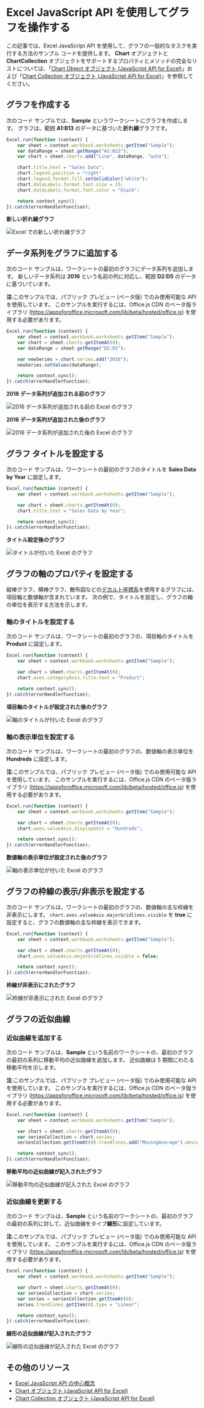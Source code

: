 # <a name="work-with-charts-using-the-excel-javascript-api"></a>Excel JavaScript API を使用してグラフを操作する

この記事では、Excel JavaScript API を使用して、グラフの一般的なタスクを実行する方法のサンプル コードを提供します。 **Chart** オブジェクトと **ChartCollection** オブジェクトをサポートするプロパティとメソッドの完全なリストについては、「[Chart Object オブジェクト (JavaScript API for Excel)](../../reference/excel/chart.md)」および「[Chart Collection オブジェクト (JavaScript API for Excel)](../../reference/excel/chartcollection.md)」を参照してください。

## <a name="create-a-chart"></a>グラフを作成する

次のコード サンプルでは、**Sample** というワークシートにグラフを作成します。 グラフは、範囲 **A1:B13** のデータに基づいた**折れ線**グラフです。

```js
Excel.run(function (context) {
    var sheet = context.workbook.worksheets.getItem("Sample");
    var dataRange = sheet.getRange("A1:B13");
    var chart = sheet.charts.add("Line", dataRange, "auto");

    chart.title.text = "Sales Data";
    chart.legend.position = "right"
    chart.legend.format.fill.setSolidColor("white");
    chart.dataLabels.format.font.size = 15;
    chart.dataLabels.format.font.color = "black";

    return context.sync();
}).catch(errorHandlerFunction);
```

**新しい折れ線グラフ**

![Excel での新しい折れ線グラフ](../../images/Excel-chart-create-line.png)


## <a name="add-a-data-series-to-a-chart"></a>データ系列をグラフに追加する

次のコード サンプルは、ワークシートの最初のグラフにデータ系列を追加します。 新しいデータ系列は **2016** という名前の列に対応し、範囲 **D2:D5** のデータに基づいています。

**注**:このサンプルでは、パブリック プレビュー (ベータ版) でのみ使用可能な API を使用しています。 このサンプルを実行するには、Office.js CDN のベータ版ライブラリ (https://appsforoffice.microsoft.com/lib/beta/hosted/office.js) を使用する必要があります。

```js
Excel.run(function (context) {
    var sheet = context.workbook.worksheets.getItem("Sample");
    var chart = sheet.charts.getItemAt(0);
    var dataRange = sheet.getRange("D2:D5");

    var newSeries = chart.series.add("2016");
    newSeries.setValues(dataRange);

    return context.sync();
}).catch(errorHandlerFunction);
```

**2016 データ系列が追加される前のグラフ**

![2016 データ系列が追加される前の Excel のグラフ](../../images/Excel-chart-data-series-before.png)

**2016 データ系列が追加された後のグラフ**

![2016 データ系列が追加された後の Excel のグラフ](../../images/Excel-chart-data-series-after.png)

## <a name="set-chart-title"></a>グラフ タイトルを設定する

次のコード サンプルは、ワークシートの最初のグラフのタイトルを **Sales Data by Year** に設定します。 

```js
Excel.run(function (context) {
    var sheet = context.workbook.worksheets.getItem("Sample");

    var chart = sheet.charts.getItemAt(0);
    chart.title.text = "Sales Data by Year";

    return context.sync();
}).catch(errorHandlerFunction);
```

**タイトル設定後のグラフ**

![タイトルが付いた Excel のグラフ](../../images/Excel-chart-title-set.png)

## <a name="set-properties-of-an-axis-in-a-chart"></a>グラフの軸のプロパティを設定する

縦棒グラフ、横棒グラフ、散布図などの[デカルト座標系](https://en.wikipedia.org/wiki/Cartesian_coordinate_system)を使用するグラフには、項目軸と数値軸が含まれています。 次の例で、タイトルを設定し、グラフの軸の単位を表示する方法を示します。

### <a name="set-axis-title"></a>軸のタイトルを設定する

次のコード サンプルは、ワークシートの最初のグラフの、項目軸のタイトルを **Product** に設定します。

```js
Excel.run(function (context) {
    var sheet = context.workbook.worksheets.getItem("Sample");

    var chart = sheet.charts.getItemAt(0);
    chart.axes.categoryAxis.title.text = "Product";

    return context.sync();
}).catch(errorHandlerFunction);
```

**項目軸のタイトルが設定された後のグラフ**

![軸のタイトルが付いた Excel のグラフ](../../images/Excel-chart-axis-title-set.png)

### <a name="set-axis-display-unit"></a>軸の表示単位を設定する

次のコード サンプルは、ワークシートの最初のグラフの、数値軸の表示単位を **Hundreds** に設定します。

**注**:このサンプルでは、パブリック プレビュー (ベータ版) でのみ使用可能な API を使用しています。 このサンプルを実行するには、Office.js CDN のベータ版ライブラリ (https://appsforoffice.microsoft.com/lib/beta/hosted/office.js) を使用する必要があります。

```js
Excel.run(function (context) {
    var sheet = context.workbook.worksheets.getItem("Sample");

    var chart = sheet.charts.getItemAt(0);
    chart.axes.valueAxis.displayUnit = "Hundreds";

    return context.sync();
}).catch(errorHandlerFunction);
```

**数値軸の表示単位が設定された後のグラフ**

![軸の表示単位が付いた Excel のグラフ](../../images/Excel-chart-axis-display-unit-set.png)

## <a name="set-visibility-of-gridlines-in-a-chart"></a>グラフの枠線の表示/非表示を設定する

次のコード サンプルは、ワークシートの最初のグラフの、数値軸の主な枠線を非表示にします。 `chart.axes.valueAxis.majorGridlines.visible` を **true** に設定すると、グラフの数値軸の主な枠線を表示できます。

```js
Excel.run(function (context) {
    var sheet = context.workbook.worksheets.getItem("Sample");

    var chart = sheet.charts.getItemAt(0);
    chart.axes.valueAxis.majorGridlines.visible = false;

    return context.sync();
}).catch(errorHandlerFunction);
```

**枠線が非表示にされたグラフ**

![枠線が非表示にされた Excel のグラフ](../../images/Excel-chart-gridlines-removed.png)

## <a name="chart-trendlines"></a>グラフの近似曲線

### <a name="add-a-trendline"></a>近似曲線を追加する

次のコード サンプルは、**Sample** という名前のワークシートの、最初のグラフの最初の系列に移動平均の近似曲線を追加します。 近似曲線は 5 期間にわたる移動平均を示します。

**注**:このサンプルでは、パブリック プレビュー (ベータ版) でのみ使用可能な API を使用しています。 このサンプルを実行するには、Office.js CDN のベータ版ライブラリ (https://appsforoffice.microsoft.com/lib/beta/hosted/office.js) を使用する必要があります。

```js
Excel.run(function (context) {
    var sheet = context.workbook.worksheets.getItem("Sample");

    var chart = sheet.charts.getItemAt(0);
    var seriesCollection = chart.series;
    seriesCollection.getItemAt(0).trendlines.add("MovingAverage").movingAveragePeriod = 5;

    return context.sync();
}).catch(errorHandlerFunction);
```

**移動平均の近似曲線が記入されたグラフ**

![移動平均の近似曲線が記入された Excel のグラフ](../../images/Excel-chart-create-trendline.png)

### <a name="update-a-trendline"></a>近似曲線を更新する

次のコード サンプルは、**Sample** という名前のワークシートの、最初のグラフの最初の系列に対して、近似曲線をタイプ**線形**に設定しています。

**注**:このサンプルでは、パブリック プレビュー (ベータ版) でのみ使用可能な API を使用しています。 このサンプルを実行するには、Office.js CDN のベータ版ライブラリ (https://appsforoffice.microsoft.com/lib/beta/hosted/office.js) を使用する必要があります。

```js
Excel.run(function (context) {
    var sheet = context.workbook.worksheets.getItem("Sample");

    var chart = sheet.charts.getItemAt(0);
    var seriesCollection = chart.series;
    var series = seriesCollection.getItemAt(0);
    series.trendlines.getItem(0).type = "Linear";

    return context.sync();
}).catch(errorHandlerFunction);
```

**線形の近似曲線が記入されたグラフ**

![線形の近似曲線が記入された Excel のグラフ](../../images/Excel-chart-trendline-linear.png)

## <a name="additional-resources"></a>その他のリソース

- [Excel JavaScript API の中心概念](excel-add-ins-core-concepts.md)
- [Chart オブジェクト (JavaScript API for Excel)](../../reference/excel/chart.md) 
- [Chart Collection オブジェクト (JavaScript API for Excel)](../../reference/excel/chartcollection.md)